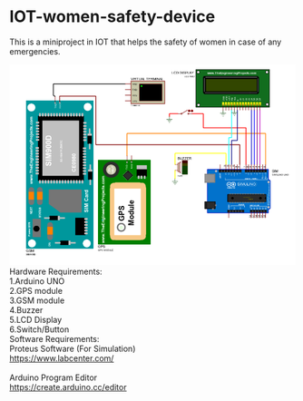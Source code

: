 # IOT-women-safety-device

This is a miniproject in IOT that helps the safety of women in case of any emergencies.

![Schematic Diagram](wsd.png)
<br />
Hardware Requirements:<br />
1.Arduino UNO<br />
2.GPS module<br />
3.GSM module<br />
4.Buzzer<br />
5.LCD Display<br />
6.Switch/Button
<br />
Software Requirements:<br />
Proteus Software (For Simulation)<br />
https://www.labcenter.com/<br />
<br />
Arduino Program Editor<br />
https://create.arduino.cc/editor
